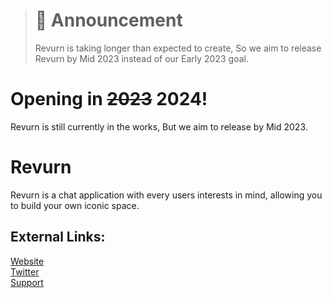 > # 📢 Announcement
> Revurn is taking longer than expected to create, So we aim to release Revurn by Mid 2023 instead of our Early 2023 goal.

# Opening in ~~2023~~ 2024!
Revurn is still currently in the works, But we aim to release by Mid 2023.

# Revurn
Revurn is a chat application with every users interests in mind, allowing you to build your own iconic space. 

## External Links:
[Website](https://revurn.com)<br>
[Twitter](https://twitter.com/RevurnApp)<br>
[Support](https://support.revurn.com)
